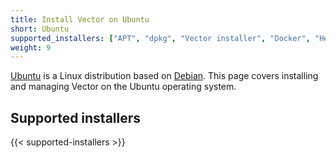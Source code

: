 ```yaml
---
title: Install Vector on Ubuntu
short: Ubuntu
supported_installers: ["APT", "dpkg", "Vector installer", "Docker", "Helm"]
weight: 9
---
```


[Ubuntu] is a Linux distribution based on [Debian]. This page covers installing and managing Vector on the Ubuntu operating system.

## Supported installers

{{< supported-installers >}}

[debian]: https://debian.org
[ubuntu]: https://ubuntu.com
